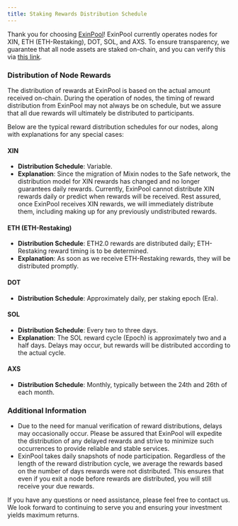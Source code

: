 ```yaml
---
title: Staking Rewards Distribution Schedule
---
```


Thank you for choosing [ExinPool](https://mixin.one/codes/791f20db-51ce-4af2-918b-7496864ab833)! ExinPool currently operates nodes for XIN, ETH (ETH-Restaking), DOT, SOL, and AXS. To ensure transparency, we guarantee that all node assets are staked on-chain, and you can verify this via [this link](https://support.exinpool.com/docs/Verify).

### Distribution of Node Rewards

The distribution of rewards at ExinPool is based on the actual amount received on-chain. During the operation of nodes, the timing of reward distribution from ExinPool may not always be on schedule, but we assure that all due rewards will ultimately be distributed to participants.

Below are the typical reward distribution schedules for our nodes, along with explanations for any special cases:

#### XIN

- **Distribution Schedule**: Variable.
- **Explanation**: Since the migration of Mixin nodes to the Safe network, the distribution model for XIN rewards has changed and no longer guarantees daily rewards. Currently, ExinPool cannot distribute XIN rewards daily or predict when rewards will be received. Rest assured, once ExinPool receives XIN rewards, we will immediately distribute them, including making up for any previously undistributed rewards.

#### ETH (ETH-Restaking)

- **Distribution Schedule**: ETH2.0 rewards are distributed daily; ETH-Restaking reward timing is to be determined.
- **Explanation**: As soon as we receive ETH-Restaking rewards, they will be distributed promptly.

#### DOT

- **Distribution Schedule**: Approximately daily, per staking epoch (Era).

#### SOL

- **Distribution Schedule**: Every two to three days.
- **Explanation**: The SOL reward cycle (Epoch) is approximately two and a half days. Delays may occur, but rewards will be distributed according to the actual cycle.

#### AXS

- **Distribution Schedule**: Monthly, typically between the 24th and 26th of each month.

### Additional Information

- Due to the need for manual verification of reward distributions, delays may occasionally occur. Please be assured that ExinPool will expedite the distribution of any delayed rewards and strive to minimize such occurrences to provide reliable and stable services.
- ExinPool takes daily snapshots of node participation. Regardless of the length of the reward distribution cycle, we average the rewards based on the number of days rewards were not distributed. This ensures that even if you exit a node before rewards are distributed, you will still receive your due rewards.

If you have any questions or need assistance, please feel free to contact us. We look forward to continuing to serve you and ensuring your investment yields maximum returns.
